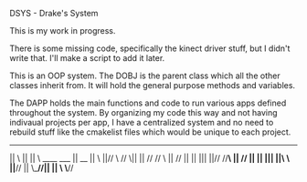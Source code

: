 DSYS - Drake's System

This is my work in progress. 

There is some missing code, specifically the kinect driver stuff, but I didn't write that. 
I'll make a script to add it later. 

This is an OOP system. 
The DOBJ is the parent class which all the other classes inherit from. 
It will hold the general purpose methods and variables. 

The DAPP holds the main functions and code to run various apps defined throughout the system. 
By organizing my code this way and not having indivaual projects per app, 
I have a centralized system and no need to rebuild stuff like the cmakelist files which would be unique to each project. 

______                            
||    \\                          ||
||     \\      ____      ___      ||        __
||      \\  ||//  \\   //   \\||  || //   //  \\
||      //  ||        ||     |||  ||//   //____\\
||     //   ||        ||     |||  ||\\   \\    
||____//    ||         \\___//||  || \\   \\__//
